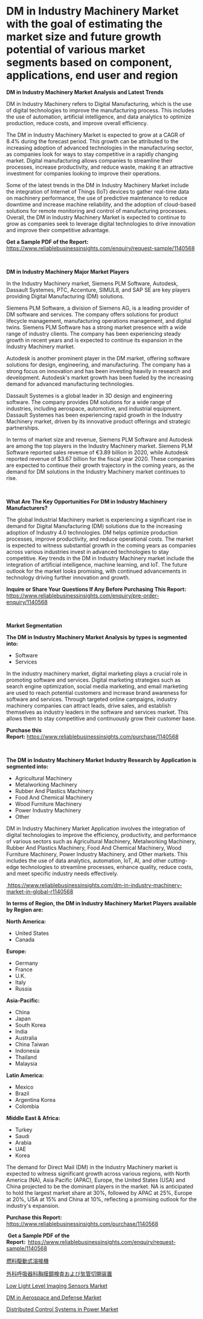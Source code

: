 <p><h1>DM in Industry Machinery Market with the goal of estimating the market size and future growth potential of various market segments based on component, applications, end user and region</h1></p><p><strong>DM in Industry Machinery Market Analysis and Latest Trends</strong></p>
<p><p>DM in Industry Machinery refers to Digital Manufacturing, which is the use of digital technologies to improve the manufacturing process. This includes the use of automation, artificial intelligence, and data analytics to optimize production, reduce costs, and improve overall efficiency.</p><p>The DM in Industry Machinery Market is expected to grow at a CAGR of 8.4% during the forecast period. This growth can be attributed to the increasing adoption of advanced technologies in the manufacturing sector, as companies look for ways to stay competitive in a rapidly changing market. Digital manufacturing allows companies to streamline their processes, increase productivity, and reduce waste, making it an attractive investment for companies looking to improve their operations.</p><p>Some of the latest trends in the DM in Industry Machinery Market include the integration of Internet of Things (IoT) devices to gather real-time data on machinery performance, the use of predictive maintenance to reduce downtime and increase machine reliability, and the adoption of cloud-based solutions for remote monitoring and control of manufacturing processes. Overall, the DM in Industry Machinery Market is expected to continue to grow as companies seek to leverage digital technologies to drive innovation and improve their competitive advantage.</p></p>
<p><strong>Get a Sample PDF of the Report:&nbsp;</strong> <a href="https://www.reliablebusinessinsights.com/enquiry/request-sample/1140568">https://www.reliablebusinessinsights.com/enquiry/request-sample/1140568</a></p>
<p>&nbsp;</p>
<p><strong>DM in Industry Machinery Major Market Players</strong></p>
<p><p>In the Industry Machinery market, Siemens PLM Software, Autodesk, Dassault Systemes, PTC, Accenture, SIMUL8, and SAP SE are key players providing Digital Manufacturing (DM) solutions.</p><p>Siemens PLM Software, a division of Siemens AG, is a leading provider of DM software and services. The company offers solutions for product lifecycle management, manufacturing operations management, and digital twins. Siemens PLM Software has a strong market presence with a wide range of industry clients. The company has been experiencing steady growth in recent years and is expected to continue its expansion in the Industry Machinery market.</p><p>Autodesk is another prominent player in the DM market, offering software solutions for design, engineering, and manufacturing. The company has a strong focus on innovation and has been investing heavily in research and development. Autodesk's market growth has been fueled by the increasing demand for advanced manufacturing technologies.</p><p>Dassault Systemes is a global leader in 3D design and engineering software. The company provides DM solutions for a wide range of industries, including aerospace, automotive, and industrial equipment. Dassault Systemes has been experiencing rapid growth in the Industry Machinery market, driven by its innovative product offerings and strategic partnerships.</p><p>In terms of market size and revenue, Siemens PLM Software and Autodesk are among the top players in the Industry Machinery market. Siemens PLM Software reported sales revenue of €3.89 billion in 2020, while Autodesk reported revenue of $3.67 billion for the fiscal year 2020. These companies are expected to continue their growth trajectory in the coming years, as the demand for DM solutions in the Industry Machinery market continues to rise.</p></p>
<p>&nbsp;</p>
<p><strong>What Are The Key Opportunities For DM in Industry Machinery Manufacturers?</strong></p>
<p><p>The global Industrial Machinery market is experiencing a significant rise in demand for Digital Manufacturing (DM) solutions due to the increasing adoption of Industry 4.0 technologies. DM helps optimize production processes, improve productivity, and reduce operational costs. The market is expected to witness substantial growth in the coming years as companies across various industries invest in advanced technologies to stay competitive. Key trends in the DM in Industry Machinery market include the integration of artificial intelligence, machine learning, and IoT. The future outlook for the market looks promising, with continued advancements in technology driving further innovation and growth.</p></p>
<p><strong>Inquire or Share Your Questions If Any Before Purchasing This Report:</strong> <a href="https://www.reliablebusinessinsights.com/enquiry/pre-order-enquiry/1140568">https://www.reliablebusinessinsights.com/enquiry/pre-order-enquiry/1140568</a></p>
<p>&nbsp;</p>
<p><strong>Market Segmentation</strong></p>
<p><strong>The DM in Industry Machinery Market Analysis by types is segmented into:</strong></p>
<p><ul><li>Software</li><li>Services</li></ul></p>
<p><p>In the industry machinery market, digital marketing plays a crucial role in promoting software and services. Digital marketing strategies such as search engine optimization, social media marketing, and email marketing are used to reach potential customers and increase brand awareness for software and services. Through targeted online campaigns, industry machinery companies can attract leads, drive sales, and establish themselves as industry leaders in the software and services market. This allows them to stay competitive and continuously grow their customer base.</p></p>
<p><strong>Purchase this Report:&nbsp;</strong><a href="https://www.reliablebusinessinsights.com/purchase/1140568">https://www.reliablebusinessinsights.com/purchase/1140568</a></p>
<p>&nbsp;</p>
<p><strong>The DM in Industry Machinery Market Industry Research by Application is segmented into:</strong></p>
<p><ul><li>Agricultural Machinery</li><li>Metalworking Machinery</li><li>Rubber And Plastics Machinery</li><li>Food And Chemical Machinery</li><li>Wood Furniture Machinery</li><li>Power Industry Machinery</li><li>Other</li></ul></p>
<p><p>DM in Industry Machinery Market Application involves the integration of digital technologies to improve the efficiency, productivity, and performance of various sectors such as Agricultural Machinery, Metalworking Machinery, Rubber And Plastics Machinery, Food And Chemical Machinery, Wood Furniture Machinery, Power Industry Machinery, and Other markets. This includes the use of data analytics, automation, IoT, AI, and other cutting-edge technologies to streamline processes, enhance quality, reduce costs, and meet specific industry needs effectively.</p></p>
<p><a href="https://www.reliablebusinessinsights.com/dm-in-industry-machinery-market-in-global-r1140568">&nbsp;https://www.reliablebusinessinsights.com/dm-in-industry-machinery-market-in-global-r1140568</a></p>
<p><strong>In terms of Region, the DM in Industry Machinery Market Players available by Region are:</strong></p>
<p>
    <p> <strong> North America: </strong>
        <ul>
            <li>United States</li>
            <li>Canada</li>
        </ul>
        </p> 
    <p> <strong> Europe: </strong>
        <ul>
            <li>Germany</li>
            <li>France</li>
            <li>U.K.</li>
            <li>Italy</li>
            <li>Russia</li>
        </ul>
        </p> 
    <p> <strong> Asia-Pacific: </strong>
        <ul>
            <li>China</li>
            <li>Japan</li>
            <li>South Korea</li>
            <li>India</li>
            <li>Australia</li>
            <li>China Taiwan</li>
            <li>Indonesia</li>
            <li>Thailand</li>
            <li>Malaysia</li>
        </ul>
        </p> 
    <p> <strong> Latin America: </strong>
        <ul>
            <li>Mexico</li>
            <li>Brazil</li>
            <li>Argentina Korea</li>
            <li>Colombia</li>
        </ul>
        </p> 
    <p> <strong> Middle East & Africa: </strong>
        <ul>
            <li>Turkey</li>
            <li>Saudi</li>
            <li>Arabia</li>
            <li>UAE</li>
            <li>Korea</li>
        </ul>
    </p>
    </p>
<p><p>The demand for Direct Mail (DM) in the Industry Machinery market is expected to witness significant growth across various regions, with North America (NA), Asia Pacific (APAC), Europe, the United States (USA) and China projected to be the dominant players in the market. NA is anticipated to hold the largest market share at 30%, followed by APAC at 25%, Europe at 20%, USA at 15% and China at 10%, reflecting a promising outlook for the industry's expansion.</p></p>
<p><strong>Purchase this Report: </strong><a href="https://www.reliablebusinessinsights.com/purchase/1140568">https://www.reliablebusinessinsights.com/purchase/1140568</a></p>
<p>&nbsp;<strong>Get a Sample PDF of the Report:&nbsp;&nbsp;</strong><a href="https://www.reliablebusinessinsights.com/enquiry/request-sample/1140568">https://www.reliablebusinessinsights.com/enquiry/request-sample/1140568</a></p>
<p><strong></strong></p>
<p><p><a href="https://github.com/luffiazaza/Market-Research-Report-List-2/blob/main/7357040107765.md">燃料駆動式溶接機</a></p><p><a href="https://github.com/one-cool-chick/Market-Research-Report-List-2/blob/main/6294274107766.md">外科呼吸器科胸膜鏡検査および気管切開装置</a></p><p><a href="https://issuu.com/reportprime-2/docs/low-light-level-imaging-sensors-market-size-2030.p">Low Light Level Imaging Sensors Market</a></p><p><a href="https://github.com/changoleonlaverguenzanoexiste/Market-Research-Report-List-3/blob/main/dm-in-aerospace-and-defense-market.md">DM in Aerospace and Defense Market</a></p><p><a href="https://github.com/tamvrosiya/Market-Research-Report-List-4/blob/main/distributed-control-systems-in-power-market.md">Distributed Control Systems in Power Market</a></p></p>